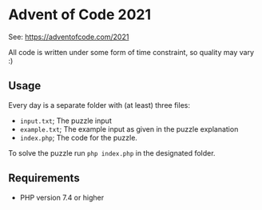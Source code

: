 # Advent of Code 2021

See: https://adventofcode.com/2021

All code is written under some form of time constraint, so quality may vary :)

## Usage 
Every day is a separate folder with (at least) three files:
- `input.txt`; The puzzle input
- `example.txt`; The example input as given in the puzzle explanation
- `index.php`; The code for the puzzle.

To solve the puzzle run `php index.php` in the designated folder.

## Requirements
- PHP version 7.4 or higher
